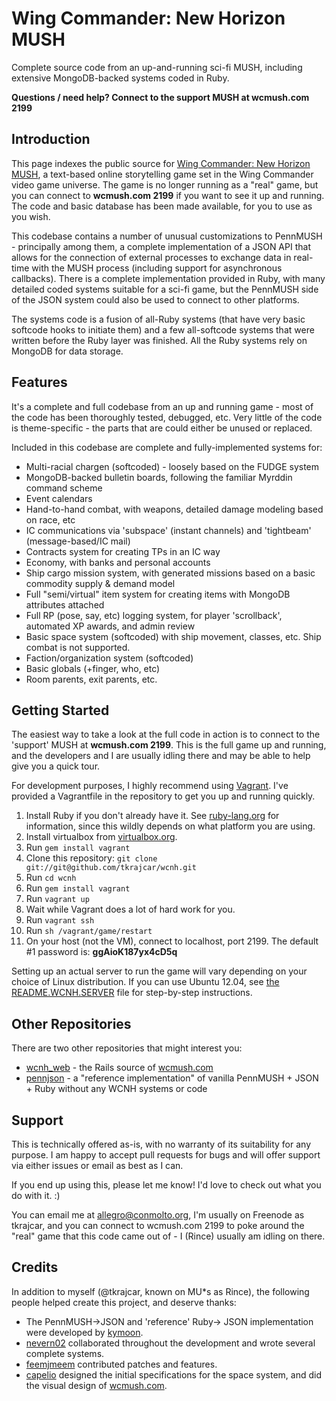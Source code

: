 # Wing Commander: New Horizon MUSH
Complete source code from an up-and-running sci-fi MUSH, including extensive MongoDB-backed systems coded in Ruby.

**Questions / need help? Connect to the support MUSH at wcmush.com 2199**

## Introduction
This page indexes the public source for [Wing Commander: New Horizon MUSH](http://www.wcmush.com/), a text-based online storytelling game set in the Wing Commander video game universe. The game is no longer running as a "real" game, but you can connect to **wcmush.com 2199** if you want to see it up and running. The code and basic database has been made available, for you to use as you wish.

This codebase contains a number of unusual customizations to PennMUSH - principally among them, a complete implementation of a JSON API that allows for the connection of external processes to exchange data in real-time with the MUSH process (including support for asynchronous callbacks). There is a complete implementation provided in Ruby, with many detailed coded systems suitable for a sci-fi game, but the PennMUSH side of the JSON system could also be used to connect to other platforms.

The systems code is a fusion of all-Ruby systems (that have very basic softcode hooks to initiate them) and a few all-softcode systems that were written before the Ruby layer was finished. All the Ruby systems rely on MongoDB for data storage.

## Features

It's a complete and full codebase from an up and running game - most of the code has been thoroughly tested, debugged, etc. Very little of the code is theme-specific - the parts that are could either be unused or replaced.

Included in this codebase are complete and fully-implemented systems for:

* Multi-racial chargen (softcoded) - loosely based on the FUDGE system
* MongoDB-backed bulletin boards, following the familiar Myrddin command scheme
* Event calendars
* Hand-to-hand combat, with weapons, detailed damage modeling based on race, etc
* IC communications via 'subspace' (instant channels) and 'tightbeam' (message-based/IC mail)
* Contracts system for creating TPs in an IC way
* Economy, with banks and personal accounts
* Ship cargo mission system, with generated missions based on a basic commodity supply & demand model
* Full "semi/virtual" item system for creating items with MongoDB attributes attached
* Full RP (pose, say, etc) logging system, for player 'scrollback', automated XP awards, and admin review
* Basic space system (softcoded) with ship movement, classes, etc. Ship combat is not supported.
* Faction/organization system (softcoded)
* Basic globals (+finger, who, etc)
* Room parents, exit parents, etc.

## Getting Started

The easiest way to take a look at the full code in action is to connect to the 'support' MUSH at **wcmush.com 2199**. This is the full game up and running, and the developers and I are usually idling there and may be able to help give you a quick tour.

For development purposes, I highly recommend using [Vagrant](https://www.vagrantup.com/). I've provided a Vagrantfile in the repository to get you up and running quickly.

1. Install Ruby if you don't already have it. See [ruby-lang.org](ruby-lang.org) for information, since this wildly depends on what platform you are using.
2. Install virtualbox from [virtualbox.org](virtualbox.org).
3. Run `gem install vagrant`
4. Clone this repository: `git clone git://git@github.com/tkrajcar/wcnh.git`
5. Run `cd wcnh`
6. Run `gem install vagrant`
7. Run `vagrant up`
8. Wait while Vagrant does a lot of hard work for you.
9. Run `vagrant ssh`
10. Run `sh /vagrant/game/restart`
11. On your host (not the VM), connect to localhost, port 2199. The default #1 password is: **ggAioK187yx4cD5q**

Setting up an actual server to run the game will vary depending on your choice of Linux distribution. If you can use Ubuntu 12.04, see [the README.WCNH.SERVER](https://github.com/tkrajcar/wcnh/blob/master/README.WCNH.SERVER) file for step-by-step instructions.

## Other Repositories

There are two other repositories that might interest you:

* [wcnh_web](http://www.github.com/tkrajcar/wcnh_web) - the Rails source of [wcmush.com](http://www.wcmush.com)
* [pennjson](http://www.github.com/tkrajcar/pennjson) - a "reference implementation" of vanilla PennMUSH + JSON + Ruby without any WCNH systems or code

## Support

This is technically offered as-is, with no warranty of its suitability for any purpose. I am happy to accept pull requests for bugs and will offer support via either issues or email as best as I can.

If you end up using this, please let me know! I'd love to check out what you do with it. :)

You can email me at allegro@conmolto.org, I'm usually on Freenode as tkrajcar, and you can connect to wcmush.com 2199 to poke around the "real" game that this code came out of - I (Rince) usually am idling on there.

## Credits

In addition to myself (@tkrajcar, known on MU*s as Rince), the following people helped create this project, and deserve thanks:

* The PennMUSH->JSON and 'reference' Ruby-> JSON implementation were developed by [kymoon](https://github.com/kymoon).
* [nevern02](https://github.com/nevern02) collaborated throughout the development and wrote several complete systems.
* [feemjmeem](https://github.com/feemjmeem) contributed patches and features.
* [capelio](https://github.com/capelio) designed the initial specifications for the space system, and did the visual design of [wcmush.com](http://www.wcmush.com/).
